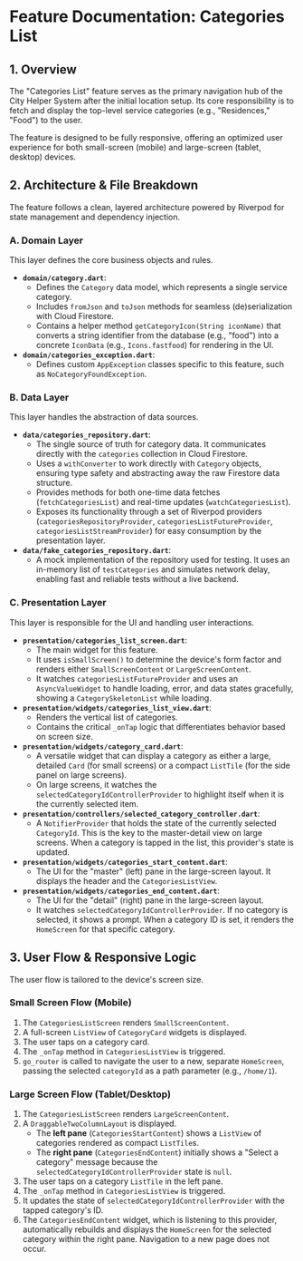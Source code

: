 
# Feature Documentation: Categories List

## 1. Overview

The "Categories List" feature serves as the primary navigation hub of the City Helper System after the initial location setup. Its core responsibility is to fetch and display the top-level service categories (e.g., "Residences," "Food") to the user.

The feature is designed to be fully responsive, offering an optimized user experience for both small-screen (mobile) and large-screen (tablet, desktop) devices.

## 2. Architecture & File Breakdown

The feature follows a clean, layered architecture powered by Riverpod for state management and dependency injection.

### A. Domain Layer

This layer defines the core business objects and rules.

-   **`domain/category.dart`**:
    -   Defines the `Category` data model, which represents a single service category.
    -   Includes `fromJson` and `toJson` methods for seamless (de)serialization with Cloud Firestore.
    -   Contains a helper method `getCategoryIcon(String iconName)` that converts a string identifier from the database (e.g., "food") into a concrete `IconData` (e.g., `Icons.fastfood`) for rendering in the UI.
-   **`domain/categories_exception.dart`**:
    -   Defines custom `AppException` classes specific to this feature, such as `NoCategoryFoundException`.

### B. Data Layer

This layer handles the abstraction of data sources.

-   **`data/categories_repository.dart`**:
    -   The single source of truth for category data. It communicates directly with the `categories` collection in Cloud Firestore.
    -   Uses a `withConverter` to work directly with `Category` objects, ensuring type safety and abstracting away the raw Firestore data structure.
    -   Provides methods for both one-time data fetches (`fetchCategoriesList`) and real-time updates (`watchCategoriesList`).
    -   Exposes its functionality through a set of Riverpod providers (`categoriesRepositoryProvider`, `categoriesListFutureProvider`, `categoriesListStreamProvider`) for easy consumption by the presentation layer.
-   **`data/fake_categories_repository.dart`**:
    -   A mock implementation of the repository used for testing. It uses an in-memory list of `testCategories` and simulates network delay, enabling fast and reliable tests without a live backend.

### C. Presentation Layer

This layer is responsible for the UI and handling user interactions.

-   **`presentation/categories_list_screen.dart`**:
    -   The main widget for this feature.
    -   It uses `isSmallScreen()` to determine the device's form factor and renders either `SmallScreenContent` or `LargeScreenContent`.
    -   It watches `categoriesListFutureProvider` and uses an `AsyncValueWidget` to handle loading, error, and data states gracefully, showing a `CategorySkeletonList` while loading.
-   **`presentation/widgets/categories_list_view.dart`**:
    -   Renders the vertical list of categories.
    -   Contains the critical `_onTap` logic that differentiates behavior based on screen size.
-   **`presentation/widgets/category_card.dart`**:
    -   A versatile widget that can display a category as either a large, detailed `Card` (for small screens) or a compact `ListTile` (for the side panel on large screens).
    -   On large screens, it watches the `selectedCategoryIdControllerProvider` to highlight itself when it is the currently selected item.
-   **`presentation/controllers/selected_category_controller.dart`**:
    -   A `NotifierProvider` that holds the state of the currently selected `CategoryId`. This is the key to the master-detail view on large screens. When a category is tapped in the list, this provider's state is updated.
-   **`presentation/widgets/categories_start_content.dart`**:
    -   The UI for the "master" (left) pane in the large-screen layout. It displays the header and the `CategoriesListView`.
-   **`presentation/widgets/categories_end_content.dart`**:
    -   The UI for the "detail" (right) pane in the large-screen layout.
    -   It watches `selectedCategoryIdControllerProvider`. If no category is selected, it shows a prompt. When a category ID is set, it renders the `HomeScreen` for that specific category.

## 3. User Flow & Responsive Logic

The user flow is tailored to the device's screen size.

### Small Screen Flow (Mobile)

1.  The `CategoriesListScreen` renders `SmallScreenContent`.
2.  A full-screen `ListView` of `CategoryCard` widgets is displayed.
3.  The user taps on a category card.
4.  The `_onTap` method in `CategoriesListView` is triggered.
5.  `go_router` is called to navigate the user to a new, separate `HomeScreen`, passing the selected `categoryId` as a path parameter (e.g., `/home/1`).

### Large Screen Flow (Tablet/Desktop)

1.  The `CategoriesListScreen` renders `LargeScreenContent`.
2.  A `DraggableTwoColumnLayout` is displayed.
    -   The **left pane** (`CategoriesStartContent`) shows a `ListView` of categories rendered as compact `ListTile`s.
    -   The **right pane** (`CategoriesEndContent`) initially shows a "Select a category" message because the `selectedCategoryIdControllerProvider` state is `null`.
3.  The user taps on a category `ListTile` in the left pane.
4.  The `_onTap` method in `CategoriesListView` is triggered.
5.  It updates the state of `selectedCategoryIdControllerProvider` with the tapped category's ID.
6.  The `CategoriesEndContent` widget, which is listening to this provider, automatically rebuilds and displays the `HomeScreen` for the selected category within the right pane. Navigation to a new page does not occur.
